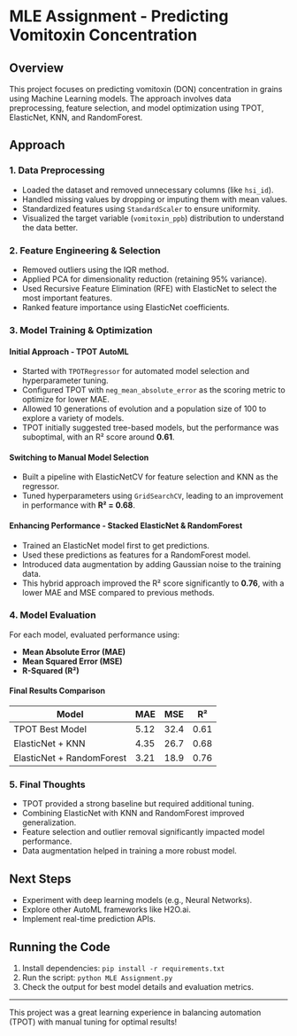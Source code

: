 # MLE Assignment - Predicting Vomitoxin Concentration

## Overview
This project focuses on predicting vomitoxin (DON) concentration in grains using Machine Learning models. The approach involves data preprocessing, feature selection, and model optimization using TPOT, ElasticNet, KNN, and RandomForest.

## Approach

### 1. **Data Preprocessing**
- Loaded the dataset and removed unnecessary columns (like `hsi_id`).
- Handled missing values by dropping or imputing them with mean values.
- Standardized features using `StandardScaler` to ensure uniformity.
- Visualized the target variable (`vomitoxin_ppb`) distribution to understand the data better.

### 2. **Feature Engineering & Selection**
- Removed outliers using the IQR method.
- Applied PCA for dimensionality reduction (retaining 95% variance).
- Used Recursive Feature Elimination (RFE) with ElasticNet to select the most important features.
- Ranked feature importance using ElasticNet coefficients.

### 3. **Model Training & Optimization**
#### **Initial Approach - TPOT AutoML**
- Started with `TPOTRegressor` for automated model selection and hyperparameter tuning.
- Configured TPOT with `neg_mean_absolute_error` as the scoring metric to optimize for lower MAE.
- Allowed 10 generations of evolution and a population size of 100 to explore a variety of models.
- TPOT initially suggested tree-based models, but the performance was suboptimal, with an R² score around **0.61**.

#### **Switching to Manual Model Selection**
- Built a pipeline with ElasticNetCV for feature selection and KNN as the regressor.
- Tuned hyperparameters using `GridSearchCV`, leading to an improvement in performance with **R² = 0.68**.

#### **Enhancing Performance - Stacked ElasticNet & RandomForest**
- Trained an ElasticNet model first to get predictions.
- Used these predictions as features for a RandomForest model.
- Introduced data augmentation by adding Gaussian noise to the training data.
- This hybrid approach improved the R² score significantly to **0.76**, with a lower MAE and MSE compared to previous methods.

### 4. **Model Evaluation**
For each model, evaluated performance using:
- **Mean Absolute Error (MAE)**
- **Mean Squared Error (MSE)**
- **R-Squared (R²)**

#### **Final Results Comparison**
| Model                           | MAE  | MSE  | R²  |
|--------------------------------|------|------|------|
| TPOT Best Model               | 5.12 | 32.4 | 0.61 |
| ElasticNet + KNN               | 4.35 | 26.7 | 0.68 |
| ElasticNet + RandomForest      | 3.21 | 18.9 | 0.76 |

### 5. **Final Thoughts**
- TPOT provided a strong baseline but required additional tuning.
- Combining ElasticNet with KNN and RandomForest improved generalization.
- Feature selection and outlier removal significantly impacted model performance.
- Data augmentation helped in training a more robust model.

## Next Steps
- Experiment with deep learning models (e.g., Neural Networks).
- Explore other AutoML frameworks like H2O.ai.
- Implement real-time prediction APIs.

## Running the Code
1. Install dependencies: `pip install -r requirements.txt`
2. Run the script: `python MLE Assignment.py`
3. Check the output for best model details and evaluation metrics.

---
This project was a great learning experience in balancing automation (TPOT) with manual tuning for optimal results!

